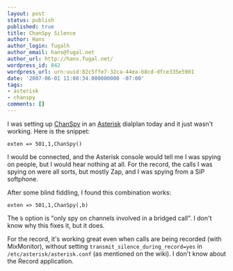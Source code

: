 ```yaml
---
layout: post
status: publish
published: true
title: ChanSpy Silence
author: Hans
author_login: fugalh
author_email: hans@fugal.net
author_url: http://hans.fugal.net/
wordpress_id: 842
wordpress_url: urn:uuid:82c5ffe7-32ca-44ea-b8cd-dfce335e5901
date: '2007-06-01 11:00:34.000000000 -07:00'
tags:
- asterisk
- chanspy
comments: []
---
```

<p>I was setting up <a href="http://www.voip-info.org/wiki-Asterisk+cmd+ChanSpy">ChanSpy</a> in an <a href="http://asterisk.org">Asterisk</a> dialplan today and it just wasn't working. Here is the snippet:</p>

<pre><code>exten =&gt; 501,1,ChanSpy()
</code></pre>

<p>I would be connected, and the Asterisk console would tell me I was spying on people, but I would hear nothing at all. For the record, the calls I was spying on were all sorts, but mostly Zap, and I was spying from a SIP softphone.</p>

<p>After some blind fiddling, I found this combination works:</p>

<pre><code>exten =&gt; 501,1,ChanSpy(,b)
</code></pre>

<p>The <code>b</code> option is "only spy on channels involved in a bridged call". I don't know why this fixes it, but it does.</p>

<p>For the record, it's working great even when calls are being recorded (with MixMonitor), without setting <code>transmit_silence_during_record=yes</code> in <code>/etc/asterisk/asterisk.conf</code> (as mentioned on the wiki). I don't know about the Record application.</p>
